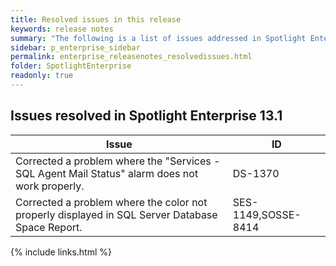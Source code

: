 ```yaml
---
title: Resolved issues in this release
keywords: release notes
summary: "The following is a list of issues addressed in Spotlight Enterprise 13.1"
sidebar: p_enterprise_sidebar
permalink: enterprise_releasenotes_resolvedissues.html
folder: SpotlightEnterprise
readonly: true
---
```




## Issues resolved in Spotlight Enterprise 13.1

Issue | ID
------|---
Corrected a problem where the "Services - SQL Agent Mail Status" alarm does not work properly. | DS-1370
Corrected a problem where the color not properly displayed in SQL Server Database Space Report.| SES-1149,SOSSE-8414

{% include links.html %}
